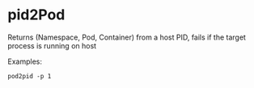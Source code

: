 # pid2Pod

Returns (Namespace, Pod, Container) from a host PID, fails if the target process is running on host

Examples:
```shell
pod2pid -p 1
```
